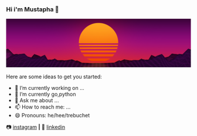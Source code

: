 ### Hi i'm Mustapha 👋
[![bg][banner]][linkedin]


Here are some ideas to get you started:

- 🔭 I’m currently working on ...
- 🌱 I’m currently go,python
- 💬 Ask me about ...
- 📫 How to reach me: ...
- 😄 Pronouns: he/hee/trebuchet



📷 [instagram][instagram] **|** 
👔 [linkedin][linkedin]

[banner]: https://raw.githubusercontent.com/MustaphaAlioglou/MustaphaAlioglou/master/Sun.jpg
[instagram]: https://www.instagram.com/mustapha_sz/
[linkedin]: https://www.linkedin.com/in/mustapha-alioglou/
